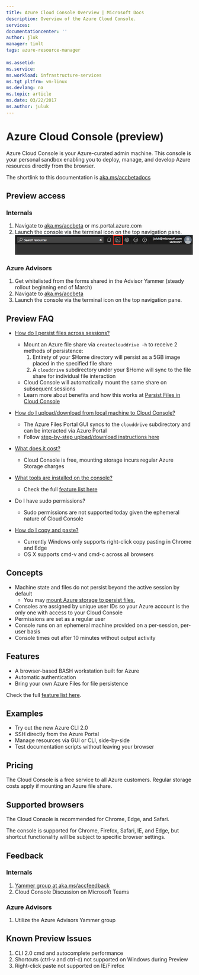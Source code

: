 ```yaml
---
title: Azure Cloud Console Overview | Microsoft Docs
description: Overview of the Azure Cloud Console.
services: 
documentationcenter: ''
author: jluk
manager: timlt
tags: azure-resource-manager
 
ms.assetid: 
ms.service: 
ms.workload: infrastructure-services
ms.tgt_pltfrm: vm-linux
ms.devlang: na
ms.topic: article
ms.date: 03/22/2017
ms.author: juluk
---
```

# Azure Cloud Console (preview)
Azure Cloud Console is your Azure-curated admin machine. 
This console is your personal sandbox enabling you to deploy, manage, and develop Azure resources directly from the browser.

The shortlink to this documentation is [aka.ms/accbetadocs](https://www.aka.ms/accbetadocs)

## Preview access 
### Internals
1. Navigate to [aka.ms/accbeta](https://www.aka.ms/accbeta) or ms.portal.azure.com
2. Launch the console via the terminal icon on the top navigation pane.
![](media/console-icon.png)

### Azure Advisors
1. Get whitelisted from the forms shared in the Advisor Yammer (steady rollout beginning end of March)
2. Navigate to [aka.ms/accbeta](https://www.aka.ms/accbeta)
3. Launch the console via the terminal icon on the top navigation pane.

## Preview FAQ
* [How do I persist files across sessions?](/How-to/acc-persisting-storage.md) 
  * Mount an Azure file share via `createclouddrive -h` to receive 2 methods of persistence:
    1. Entirety of your $Home directory will persist as a 5GB image placed in the specified file share
    2. A `clouddrive` subdirectory under your $Home will sync to the file share for individual file interaction
  * Cloud Console will automatically mount the same share on subsequent sessions
  * Learn more about benefits and how this works at [Persist Files in Cloud Console](/How-to/acc-persisting-storage.md) 

* [How do I upload/download from local machine to Cloud Console?](https://github.com/jluk/ACC-Documentation/blob/master/How-to/acc-persisting-storage.md#upload-or-download-local-files)
  * The Azure Files Portal GUI syncs to the `clouddrive` subdirectory and can be interacted via Azure Portal
  * Follow [step-by-step upload/download instructions here](https://github.com/jluk/ACC-Documentation/blob/master/How-to/acc-persisting-storage.md#upload-or-download-local-files)

* [What does it cost?](Concepts/acc-pricing.md)
  * Cloud Console is free, mounting storage incurs regular Azure Storage charges

* [What tools are installed on the console?](Concepts/acc-features.md)
  * Check the full [feature list here](Concepts/acc-features.md)

* Do I have sudo permissions?
  * Sudo permissions are not supported today given the ephemeral nature of Cloud Console

* [How do I copy and paste?](How-to/acc-use-console-window.md)
  * Currently Windows only supports right-click copy pasting in Chrome and Edge
  * OS X supports cmd-v and cmd-c across all browsers

## Concepts
* Machine state and files do not persist beyond the active session by default
  * You may [mount Azure storage to persist files.](/How-to/acc-persisting-storage.md) 
* Consoles are assigned by unique user IDs so your Azure account is the only one with access to your Cloud Console
* Permissions are set as a regular user
* Console runs on an ephemeral machine provided on a per-session, per-user basis
* Console times out after 10 minutes without output activity

## Features
* A browser-based BASH workstation built for Azure
* Automatic authentication
* Bring your own Azure Files for file persistence

Check the full [feature list here](Concepts/acc-features.md).

## Examples
* Try out the new Azure CLI 2.0
* SSH directly from the Azure Portal
* Manage resources via GUI or CLI, side-by-side
* Test documentation scripts without leaving your browser

## Pricing
The Cloud Console is a free service to all Azure customers. Regular storage costs apply if mounting an Azure file share.

## Supported browsers
The Cloud Console is recommended for Chrome, Edge, and Safari. 

The console is supported for Chrome, Firefox, Safari, IE, and Edge, but shortcut functionality will be subject to specific browser settings.

## Feedback
### Internals
1. [Yammer group at aka.ms/accfeedback](https://aka.ms/accfeedback) <br>
2. Cloud Console Discussion on Microsoft Teams <br>

### Azure Advisors
1. Utilize the Azure Advisors Yammer group

## Known Preview Issues
1. CLI 2.0 cmd and autocomplete performance
2. Shortcuts (ctrl-v and ctrl-c) not supported on Windows during Preview
3. Right-click paste not supported on IE/Firefox
